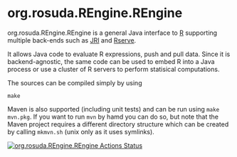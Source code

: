 # org.rosuda.REngine.REngine
org.rosuda.REngine.REngine is a general Java interface to [R](https://www.R-project.org) supporting multiple back-ends such as [JRI](https://RForge.net/rJava) and [Rserve](https://RForge.net/Rserve). 

It allows Java code to evaluate R expressions, push and pull data. Since it is backend-agnostic, the same code can be used to embed R into a Java process or use a cluster of R servers to perform statisical computations.

The sources can be compiled simply by using

    make
   
Maven is also supported (including unit tests) and can be run using `make mvn.pkg`. If you want to run `mvn` by hamd you can do so, but note that the Maven project requires a different directory structure which can be created by calling `mkmvn.sh` (unix only as it uses symlinks).

[![org.rosuda.REngine.REngine Actions Status](https://github.com/s-u/REngine/workflows/REngine/badge.svg)](https://github.com/s-u/REngine/actions)
